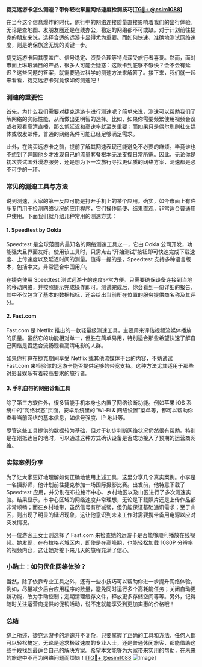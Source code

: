 **捷克远游卡怎么测速？带你轻松掌握网络速度检测技巧[[TG💪+ @esim1088](https://t.me/s/esim1088)]**

在当今这个信息爆炸的时代，旅行中的网络连接质量直接影响着我们的出行体验。无论是查地图、发朋友圈还是在线办公，稳定的网络都不可或缺。对于计划前往捷克的朋友来说，选择合适的远游卡显得尤为重要。而如何快速、准确地测试网络速度，则是确保旅途无忧的关键一步。

捷克远游卡因其覆盖广、信号稳定、资费合理等特点深受旅行者喜爱。然而，面对市面上琳琅满目的产品，很多人可能会疑惑：这款卡到底够不够快？会不会有延迟？这些问题的答案，就需要通过科学的测速方法来解答了。接下来，我们就一起来看看，捷克远游卡究竟该如何测速吧！

### 测速的重要性

首先，为什么我们需要对捷克远游卡进行测速呢？简单来说，测速可以帮助我们了解网络的实际性能，从而做出更明智的选择。比如，如果你需要频繁使用视频会议或者观看高清直播，那么低延迟和高速率就至关重要；而如果只是偶尔刷刷社交媒体或收发邮件，普通的网络条件可能已经足够满足需求。

此外，在购买远游卡之前，提前了解其网速表现还能避免不必要的麻烦。毕竟谁也不想到了异国他乡才发现自己的流量套餐根本无法支撑日常所需。因此，无论你是初次尝试国外漫游服务，还是想为下一次旅行寻找更优质的网络方案，测速都是必不可少的一环。

### 常见的测速工具与方法

说到测速，大家的第一反应可能是打开手机上的某个应用。确实，如今市面上有许多专门用于检测网络状况的应用程序，它们操作简便、结果直观，非常适合普通用户使用。下面我们就介绍几种常用的测速方式：

#### 1. Speedtest by Ookla

Speedtest 是全球范围内最知名的网络测速工具之一，它由 Ookla 公司开发，功能强大且界面友好。使用该工具时，只需点击“开始测试”按钮即可快速完成下载速度、上传速度以及延迟时间的测量。值得一提的是，Speedtest 支持多种语言版本，包括中文，非常适合中国用户。

在捷克使用 Speedtest 测试远游卡的速度非常方便。只需要确保设备连接到当地的移动网络，并按照提示完成操作即可。测试完成后，你会看到一份详细的报告，其中不仅包含了基本的数据指标，还会给出当前所在位置的服务提供商名称及其评分。

#### 2. Fast.com

Fast.com 是 Netflix 推出的一款轻量级测速工具，主要用来评估视频流媒体播放的质量。虽然它的功能相对单一，但胜在简单易用，特别适合那些希望快速了解自己网络是否适合流畅观看高清电影的人群。

如果你打算在捷克期间享受 Netflix 或其他流媒体平台的内容，不妨试试 Fast.com 来检验你的远游卡能否提供足够的带宽支持。这种方法尤其适用于那些对影音娱乐有着较高要求的旅行者。

#### 3. 手机自带的网络诊断工具

除了第三方软件外，很多智能手机本身也内置了网络诊断功能。例如苹果 iOS 系统中的“网络状态”页面，安卓系统里的“Wi-Fi & 网络设置”菜单等，都可以帮助你查看当前网络的基本信息，如信号强度、IP 地址等。

尽管这些工具提供的数据较为基础，但对于初步判断网络状况仍然很有帮助。特别是在刚抵达目的地时，可以通过这种方式确认设备是否成功接入了预期的运营商网络。

### 实际案例分享

为了让大家更好地理解如何正确地使用上述工具，这里分享几个真实案例。小李是一名摄影师，他计划前往捷克参加一场国际摄影比赛。出发前，他特意下载了 Speedtest 应用，并分别在布拉格市中心、乡村地区以及山区进行了多次测速实验。结果显示，市中心区域的网络速度非常理想，无论是下载照片还是上传作品都非常顺畅；而在乡村地带，虽然信号有所减弱，但仍能保证基础通讯需求；至于山区，则出现了明显的延迟现象，这让他意识到未来工作时需要携带备用电源以应对突发情况。

另一位游客王女士则选择了 Fast.com 来检查她的远游卡是否能够顺利播放在线视频。她发现，在布拉格老城区内，即使是在高峰期，也能轻松加载 1080P 分辨率的视频内容，这让她对接下来几天的旅程充满了信心。

### 小贴士：如何优化网络体验？

当然，除了依靠专业工具之外，还有一些小技巧可以帮助你进一步提升网络体验。例如，尽量减少后台应用程序的数量，避免同时运行多个高耗能任务；关闭自动更新功能，改为手动控制；定期清理缓存文件，释放更多存储空间等等。另外，记得随时关注运营商提供的促销活动，说不定就能享受到更加实惠的价格哦！

### 总结

综上所述，捷克远游卡的测速并不复杂，只要掌握了正确的工具和方法，任何人都可以轻松搞定。无论是追求极致速度的专业人士，还是普通休闲旅客，都能借助这些手段找到最适合自己的解决方案。希望本文能够为大家带来实用的帮助，在未来的旅途中不再为网络问题而烦恼！[[TG💪+ @esim1088](https://t.me/s/esim1088) ![Image](https://i.postimg.cc/4NQfJmqS/Snipaste-2025-05-13-00-14-12.png)]
